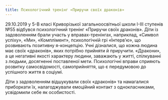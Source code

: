 ```yaml
---
title: Психологічний тренінг «Приручи своїх драконів»
---
```


29.10.2019 у 5-В класі Криворізької загальноосвітньої школи І-ІІІ ступенів №55 відбувся психологічний тренінг «Приручи своїх драконів». Діти із задоволенням брали участь у вправах-тренінгах, наприклад, «Символ успіху», «Ми», «Комплімент», психологічній грі «Інтерв’ю», що розвивають позитивну я-концепцію. Учні дізналися, що кожна людина має своїх «драконів», яких потрібно прийняти й приручити. «Дракони», а це негативні якості характеру людини, заважають у житті, спілкуванні з людьми, досягненні поставленої мети. Психологічні вправи сприяють розвитку самосвідомості, самоприйняття, що є передумовою до успішного життя в соціумі.

Діти з задоволенням відшукували своїх «драконів» та намагалися приборкати їх, налагоджували емоційний контакт з однокласниками, усвідомили себе як особистості.

<slideshow></slideshow>
